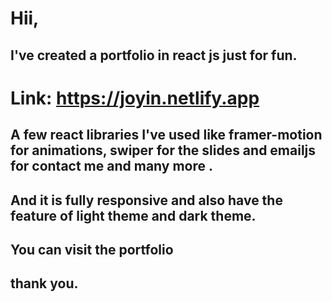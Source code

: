 # Hii, 
## I've created a portfolio in react js just for fun.
# Link: https://joyin.netlify.app
## A few react libraries I've used like framer-motion for animations, swiper for the slides and emailjs for contact me and many more . 
## And it is fully responsive and also have the feature of light theme and dark theme.
## You can visit the portfolio 
## thank you. 
